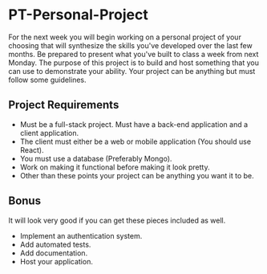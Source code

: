 # PT-Personal-Project

For the next week you will begin working on a personal project of your choosing that will synthesize the skills you've developed over the last few months. Be prepared to present what you've built to class a week from next Monday.  The purpose of this project is to build and host something that you can use to demonstrate your ability.  Your project can be anything but must follow some guidelines.

## Project Requirements

* Must be a full-stack project.  Must have a back-end application and a client application.
* The client must either be a web or mobile application (You should use React).
* You must use a database (Preferably Mongo).
* Work on making it functional before making it look pretty.
* Other than these points your project can be anything you want it to be.

## Bonus

It will look very good if you can get these pieces included as well.

* Implement an authentication system.
* Add automated tests.
* Add documentation.
* Host your application.
